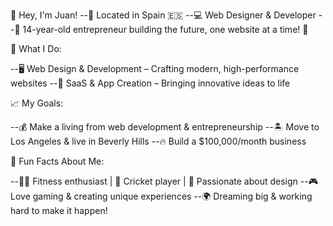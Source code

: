 👋 Hey, I'm Juan!
--📍 Located in Spain 🇪🇸 
--💻 Web Designer & Developer
--🎯 14-year-old entrepreneur building the future, one website at a time! 🚀

💼 What I Do:

--🖥️ Web Design & Development – Crafting modern, high-performance websites
--🚀 SaaS & App Creation – Bringing innovative ideas to life

📈 My Goals:

--💰 Make a living from web development & entrepreneurship
--🏝️ Move to Los Angeles & live in Beverly Hills
--🔥 Build a $100,000/month business

🎯 Fun Facts About Me:

--🏋️‍♂️ Fitness enthusiast | 🏏 Cricket player | 🎨 Passionate about design
--🎮 Love gaming & creating unique experiences
--🌍 Dreaming big & working hard to make it happen!
